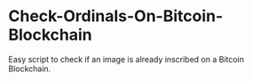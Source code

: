 # Check-Ordinals-On-Bitcoin-Blockchain

Easy script to check if an image is already inscribed on a Bitcoin Blockchain.
